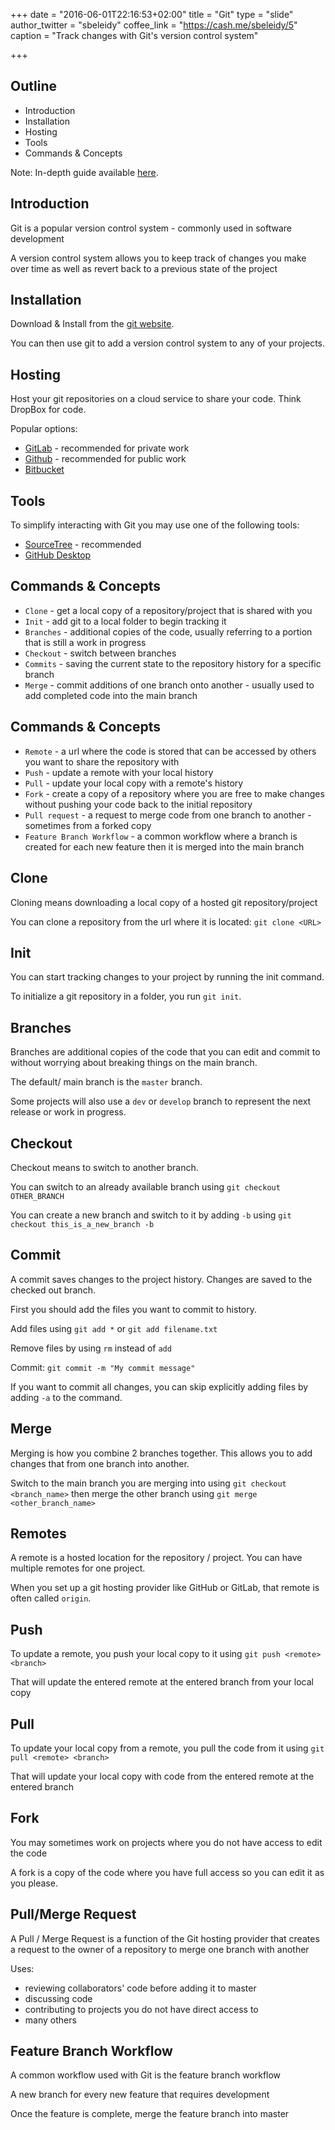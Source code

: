 +++
date = "2016-06-01T22:16:53+02:00"
title = "Git"
type = "slide"
author_twitter = "sbeleidy"
coffee_link = "https://cash.me/sbeleidy/5"
caption = "Track changes with Git's version control system"

+++

## Outline

* Introduction
* Installation
* Hosting
* Tools
* Commands & Concepts

Note:
In-depth guide available [here](/guide/git).



## Introduction

Git is a popular version control system - commonly used in software development

A version control system allows you to keep track of changes you make over time
as well as revert back to a previous state of the project



## Installation

Download & Install from the [git website](https://git-scm.com/downloads). 

You can then use git to add a version control system to any of your projects.



## Hosting

Host your git repositories on a cloud service to share your code. Think DropBox for code.

Popular options:
* [GitLab](https://gitlab.com) - recommended for private work
* [Github](https://github.com) - recommended for public work
* [Bitbucket](https://bitbucket.com)



## Tools

To simplify interacting with Git you may use one of the following tools:

* [SourceTree](https://www.sourcetreeapp.com/) - recommended
* [GitHub Desktop](https://desktop.github.com/)



## Commands & Concepts

* `Clone` - get a local copy of a repository/project that is shared with you
* `Init` - add git to a local folder to begin tracking it
* `Branches` - additional copies of the code, usually referring to a portion that is still a work in progress
* `Checkout` - switch between branches
* `Commits` - saving the current state to the repository history for a specific branch
* `Merge` - commit additions of one branch onto another - usually used to add completed code into the main branch



## Commands & Concepts

* `Remote` - a url where the code is stored that can be accessed by others you want to share the repository with
* `Push` - update a remote with your local history
* `Pull` - update your local copy with a remote's history
* `Fork` - create a copy of a repository where you are free to make changes without pushing your code back to the initial repository
* `Pull request` - a request to merge code from one branch to another - sometimes from a forked copy
* `Feature Branch Workflow` - a common workflow where a branch is created for each new feature then it is merged into the main branch



## Clone

Cloning means downloading a local copy of a hosted git repository/project

You can clone a repository from the url where it is located: `git clone <URL>`



## Init

You can start tracking changes to your project by running the init command.

To initialize a git repository in a folder, you run `git init`.



## Branches

Branches are additional copies of the code that you can edit and commit to without worrying
about breaking things on the main branch.

The default/ main branch is the `master` branch.

Some projects will also use a `dev` or `develop` branch to represent the next release or work in progress.



## Checkout

Checkout means to switch to another branch.

You can switch to an already available branch using `git checkout OTHER_BRANCH`

You can create a new branch and switch to it by adding `-b` using
`git checkout this_is_a_new_branch -b`



## Commit

A commit saves changes to the project history. Changes are saved to the checked out branch.

First you should add the files you want to commit to history.

Add files using `git add *` or `git add filename.txt`

Remove files by using `rm` instead of `add`

Commit: `git commit -m "My commit message"`

If you want to commit all changes, you can skip explicitly adding files by adding
`-a` to the command.



## Merge

Merging is how you combine 2 branches together. This allows you to add changes that
from one branch into another.

Switch to the main branch you are merging into using `git checkout <branch_name>`
then merge the other branch using `git merge <other_branch_name>`



## Remotes

A remote is a hosted location for the repository / project. You can have multiple
remotes for one project.

When you set up a git hosting provider like GitHub or GitLab, that remote is often
called `origin`. 



## Push

To update a remote, you push your local copy to it using `git push <remote> <branch>`

That will update the entered remote at the entered branch from your local copy



## Pull

To update your local copy from a remote, you pull the code from it using
`git pull <remote> <branch>`

That will update your local copy with code from the entered remote at the entered branch 



## Fork

You may sometimes work on projects where you do not have access to edit the code

A fork is a copy of the code where you have full access so you can edit it as you please.



## Pull/Merge Request

A Pull / Merge Request is a function of the Git hosting provider that creates a
request to the owner of a repository to merge one branch with another

Uses:

* reviewing collaborators' code before adding it to master
* discussing code
* contributing to projects you do not have direct access to
* many others



## Feature Branch Workflow

A common workflow used with Git is the feature branch workflow

A new branch for every new feature that requires development

Once the feature is complete, merge the feature branch into master